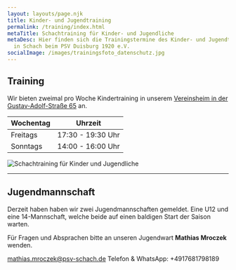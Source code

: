 ```yaml
---
layout: layouts/page.njk
title: Kinder- und Jugendtraining
permalink: /training/index.html
metaTitle: Schachtraining für Kinder- und Jugendliche
metaDesc: Hier finden sich die Trainingstermine des Kinder- und Jugendtrainings
  in Schach beim PSV Duisburg 1920 e.V.
socialImage: /images/trainingsfoto_datenschutz.jpg
---
```

## Training

Wir bieten zweimal pro Woche Kindertraining in unserem [Vereinsheim in der Gustav-Adolf-Straße 65](https://www.psv-schach.de/contact/) an.

| Wochentag | Uhrzeit           |
| --------- | ----------------- |
| Freitags  | 17:30 - 19:30 Uhr |
| Sonntags  | 14:00 - 16:00 Uhr |

  ![Schachtraining für Kinder und Jugendliche](/images/trainingsfoto_datenschutz.jpg "Schachtraining für Kinder und Jugendliche")

- - -

## Jugendmannschaft

Derzeit haben haben wir zwei Jugendmannschaften gemeldet. Eine U12 und eine 14-Mannschaft, welche beide auf einen baldigen Start der Saison warten.

Für Fragen und Absprachen bitte an unseren Jugendwart **Mathias Mroczek** wenden.

[mathias.mroczek@psv-schach.de](mailto:mathias.mroczek@psv-schach.de)
Telefon & WhatsApp: +4917681798189